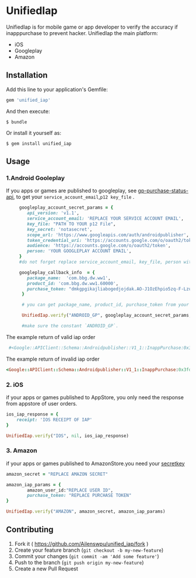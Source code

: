 # UnifiedIap

UnifiedIap is for mobile game or app developer to verify the accuracy if inapppurchase to prevent hacker. UnifiedIap the main platform:   

* iOS   
* Googleplay  
* Amazon  


## Installation

Add this line to your application's Gemfile:

```ruby
gem 'unified_iap'
```

And then execute:

    $ bundle

Or install it yourself as:

    $ gem install unified_iap

## Usage

### 1.Android Gooleplay
If you apps or games are published to googleplay, see [gp-purchase-status-api](https://developer.android.com/google/play/billing/gp-purchase-status-api.html), to get your `service_account_email`,`p12 key_file`  .

```ruby
     googleplay_account_secret_params = {
        api_version: 'v1.1',
        service_account_email: 'REPLACE YOUR SERVICE ACCOUNT EMAIL',
        key_file: "PATH TO YOUR p12 File",
        key_secret: 'notasecret',
        scope_url: 'https://www.googleapis.com/auth/androidpublisher',
        token_credential_uri: 'https://accounts.google.com/o/oauth2/token',
        audience: 'https://accounts.google.com/o/oauth2/token',
        person: 'YOUR GOOGLEPLAY ACCOUNT EMAIL',
     }
     #do not forget replace service_account_email, key_file, person with your own information.

     googleplay_callback_info  = {
        package_name:  'com.bbg.dw.ww1',
        product_id: 'com.bbg.dw.ww1.60000',
        purchase_token: "dmkgpgikajliabogedjojdak.AO-J1OzEhpio5zq-F-LzuYEMsryAopNT4sdEIUBnSfOja4jgbfAMyOkCtquULWGqKRT_VEnL2V9oCh-cBBPbJp1amuh5CKDzHeVAJFe_VjjvdgngeT8rWRN98SqzOSXCRCWGZSu6KpTR"
      }

      # you can get package_name, product_id, purchase_token from your mobile app googleplay response when you purchase success.

      UnifiedIap.verify("ANDROID_GP", googleplay_account_secret_params, googleplay_callback_info)

      #make sure the constant `ANDROID_GP`.
```
The example return  of valid iap order
```ruby
 #<Google::APIClient::Schema::Androidpublisher::V1_1::InappPurchase:0x3fd7bc6649b8 DATA:{"kind"=>"androidpublisher#inappPurchase", "purchaseTime"=>"1428479533509", "purchaseState"=>1, "consumptionState"=>1, "developerPayload"=>""}>
```

The example return  of invalid iap order

```ruby
<Google::APIClient::Schema::Androidpublisher::V1_1::InappPurchase:0x3fd7bc938f40 DATA:{"error"=>{"errors"=>[{"domain"=>"global", "reason"=>"applicationNotFound", "message"=>"No application was found for the given package name.", "locationType"=>"parameter", "location"=>"packageName"}], "code"=>404, "message"=>"No application was found for the given package name."}}>
```

### 2. iOS
if your apps or games published to AppStore, you only need the response from appstore of user orders.

```ruby
ios_iap_response = {
	receipt: 'IOS RECEIPT OF IAP'
}

UnifiedIap.verify("IOS", nil, ios_iap_response)
```

### 3. Amazon

if your apps or games published to AmazonStore.you need your [secretkey](http://docs.aws.amazon.com/AWSSimpleQueueService/latest/SQSGettingStartedGuide/AWSCredentials.html)

```ruby
amazon_secret = "REPLACE AMAZON SECRET"

amazon_iap_params = {
        amazon_user_id:"REPLACE USER ID", 
        purchase_token: "REPLACE PURCHASE TOKEN"
}

UnifiedIap.verify("AMAZON", amazon_secret, amazon_iap_params)


```

## Contributing

1. Fork it ( https://github.com/Ailenswpu/unified_iap/fork )
2. Create your feature branch (`git checkout -b my-new-feature`)
3. Commit your changes (`git commit -am 'Add some feature'`)
4. Push to the branch (`git push origin my-new-feature`)
5. Create a new Pull Request
